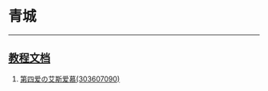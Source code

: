 # 青城

------
[教程文档](./HowToUseIt.pdf)
------

1. [第四爱の艾斯爱慕(303607090)](https://github.com/CyanCityGroup/ReverseLoveWithSM/blob/master/README.md)